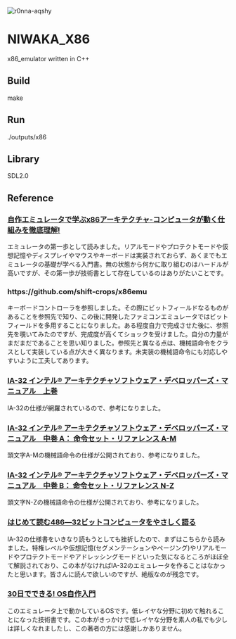 ![r0nna-aqshy](https://user-images.githubusercontent.com/61189782/132125471-a12e120f-0ef6-4d49-9e70-e03e6d01b375.gif)

# NIWAKA_X86
x86_emulator written in C++

<h2>Build</h2>
make

<h2>Run</h2>
./outputs/x86

<h2>Library</h2>
SDL2.0

<h2>Reference</h2>
<h3><a href="https://www.amazon.co.jp/%E8%87%AA%E4%BD%9C%E3%82%A8%E3%83%9F%E3%83%A5%E3%83%AC%E3%83%BC%E3%82%BF%E3%81%A7%E5%AD%A6%E3%81%B6x86%E3%82%A2%E3%83%BC%E3%82%AD%E3%83%86%E3%82%AF%E3%83%81%E3%83%A3-%E3%82%B3%E3%83%B3%E3%83%94%E3%83%A5%E3%83%BC%E3%82%BF%E3%81%8C%E5%8B%95%E3%81%8F%E4%BB%95%E7%B5%84%E3%81%BF%E3%82%92%E5%BE%B9%E5%BA%95%E7%90%86%E8%A7%A3-%E5%86%85%E7%94%B0%E5%85%AC%E5%A4%AA/dp/4839954747">自作エミュレータで学ぶx86アーキテクチャ-コンピュータが動く仕組みを徹底理解! </a></h3>
<p>エミュレータの第一歩として読みました。リアルモードやプロテクトモードや仮想記憶やディスプレイやマウスやキーボードは実装されておらず、あくまでもエミュレータの基礎が学べる入門書。無の状態から何かに取り組むのはハードルが高いですが、その第一歩が技術書として存在しているのはありがたいことです。</p>
<h3>https://github.com/shift-crops/x86emu</h3>
<p>キーボードコントローラを参照しました。その際にビットフィールドなるものがあることを参照先で知り、この後に開発したファミコンエミュレータではビットフィールドを多用することになりました。ある程度自力で完成させた後に、参照先を覗いてみたのですが、完成度が高くてショックを受けました。自分の力量がまだまだであることを思い知りました。参照先と異なる点は、機械語命令をクラスとして実装している点が大きく異なります。未実装の機械語命令にも対応しやすいように工夫してあります。</p>
<h3><a href="https://www.intel.co.jp/content/dam/www/public/ijkk/jp/ja/documents/developer/IA32_Arh_Dev_Man_Vol1_Online_i.pdf">IA-32 インテル® アーキテクチャソフトウェア・デベロッパーズ・マニュアル　上巻</a></h3>
<p>IA-32の仕様が網羅されているので、参考になりました。</p>
<h3><a href="https://www.intel.co.jp/content/dam/www/public/ijkk/jp/ja/documents/developer/IA32_Arh_Dev_Man_Vol2A_i.pdf">IA-32 インテル® アーキテクチャソフトウェア・デベロッパーズ・マニュアル　中巻 A： 命令セット・リファレンス A-M</a></h3>
<p>頭文字A-Mの機械語命令の仕様が公開されており、参考になりました。</p>
<h3><a href="https://www.intel.co.jp/content/dam/www/public/ijkk/jp/ja/documents/developer/IA32_Arh_Dev_Man_Vol2B_i.pdf">IA-32 インテル® アーキテクチャソフトウェア・デベロッパーズ・マニュアル　中巻 B： 命令セット・リファレンス N-Z</a></h3>
<p>頭文字N-Zの機械語命令の仕様が公開されており、参考になりました。</p>
<h3><a href="https://www.amazon.co.jp/%E3%81%AF%E3%81%98%E3%82%81%E3%81%A6%E8%AA%AD%E3%82%80486%E2%80%9532%E3%83%93%E3%83%83%E3%83%88%E3%82%B3%E3%83%B3%E3%83%94%E3%83%A5%E3%83%BC%E3%82%BF%E3%82%92%E3%82%84%E3%81%95%E3%81%97%E3%81%8F%E8%AA%9E%E3%82%8B-%E8%92%B2%E5%9C%B0-%E8%BC%9D%E5%B0%9A/dp/4756102131">はじめて読む486―32ビットコンピュータをやさしく語る</a></h3>
<p>IA-32の仕様書をいきなり読もうとしても挫折したので、まずはこちらから読みました。特権レベルや仮想記憶(セグメンテーションやページング)やリアルモードやプロテクトモードやアドレッシングモードといった気になるところがほぼ全て解説されており、この本がなければIA-32のエミュレータを作ることはなかったと思います。皆さんに読んで欲しいのですが、絶版なのが残念です。</p>
<h3><a href="https://www.amazon.co.jp/30%E6%97%A5%E3%81%A7%E3%81%A7%E3%81%8D%E3%82%8B-OS%E8%87%AA%E4%BD%9C%E5%85%A5%E9%96%80-%E5%B7%9D%E5%90%88-%E7%A7%80%E5%AE%9F/dp/4839919844/ref=pd_vtp_5/356-0188609-1667566?pd_rd_w=qrIxz&pf_rd_p=949e26f5-c2ef-4c96-bfde-49d7614d0317&pf_rd_r=FQQA4209JZRMHNABD541&pd_rd_r=2bdba9dc-9d7d-401a-b66c-053b098be917&pd_rd_wg=dpohq&pd_rd_i=4839919844&psc=1">30日でできる! OS自作入門</a></h3>
<p>このエミュレータ上で動かしているOSです。低レイヤな分野に初めて触れることになった技術書です。この本がきっかけで低レイヤな分野を素人の私でも少しは詳しくなれましたし、この著者の方には感謝しかありません。</p>

